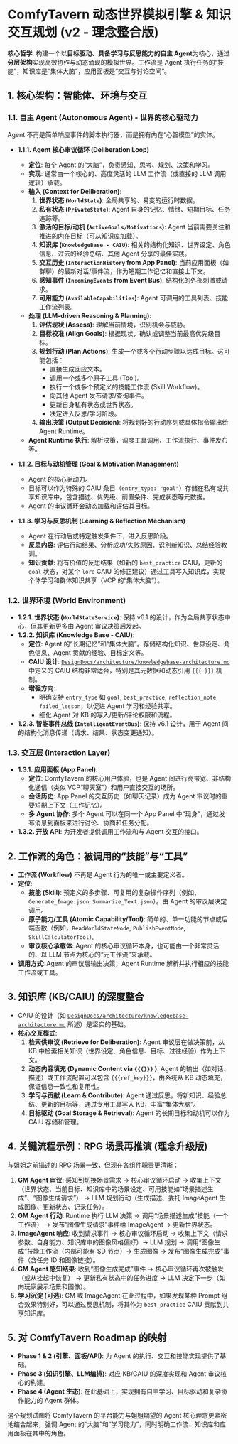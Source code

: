 # ComfyTavern 动态世界模拟引擎 & 知识交互规划 (v2 - 理念整合版)

**核心哲学**: 构建一个以**目标驱动、具备学习与反思能力的自主 Agent**为核心，通过**分层架构**实现高效协作与动态涌现的模拟世界。工作流是 Agent 执行任务的“技能”，知识库是“集体大脑”，应用面板是“交互与讨论空间”。

## 1. 核心架构：智能体、环境与交互

### 1.1. 自主 Agent (Autonomous Agent) - 世界的核心驱动力

Agent 不再是简单响应事件的脚本执行器，而是拥有内在“心智模型”的实体。

*   **1.1.1. Agent 核心审议循环 (Deliberation Loop)**
    *   **定位**: 每个 Agent 的“大脑”，负责感知、思考、规划、决策和学习。
    *   **实现**: 通常由一个核心的、高度灵活的 LLM 工作流（或直接的 LLM 调用逻辑）承载。
    *   **输入 (Context for Deliberation)**:
        1.  **世界状态 (`WorldState`)**: 全局共享的、易变的运行时数据。
        2.  **私有状态 (`PrivateState`)**: Agent 自身的记忆、情绪、短期目标、任务追踪等。
        3.  **激活的目标/动机 (`ActiveGoals/Motivations`)**: Agent 当前需要关注和推进的内在目标（可从知识库加载）。
        4.  **知识库 (`KnowledgeBase - CAIU`)**: 相关的结构化知识、世界设定、角色信息、过去的经验总结、其他 Agent 分享的最佳实践。
        5.  **交互历史 (`InteractionHistory` from App Panel)**: 当前应用面板（如群聊）的最新对话/事件流，作为短期工作记忆和直接上下文。
        6.  **感知事件 (`IncomingEvents` from Event Bus)**: 结构化的外部刺激或请求。
        7.  **可用能力 (`AvailableCapabilities`)**: Agent 可调用的工具列表、技能工作流列表。
    *   **处理 (LLM-driven Reasoning & Planning)**:
        1.  **评估现状 (Assess)**: 理解当前情境，识别机会与威胁。
        2.  **目标校准 (Align Goals)**: 根据现状，确认或调整当前最高优先级目标。
        3.  **规划行动 (Plan Actions)**: 生成一个或多个行动步骤以达成目标。这可能包括：
            *   直接生成回应文本。
            *   调用一个或多个原子工具 (Tool)。
            *   执行一个或多个预定义的技能工作流 (Skill Workflow)。
            *   向其他 Agent 发布请求/查询事件。
            *   更新自身私有状态或世界状态。
            *   决定进入反思/学习阶段。
        4.  **输出决策 (Output Decision)**: 将规划好的行动序列或具体指令输出给 Agent Runtime。
    *   **Agent Runtime 执行**: 解析决策，调度工具调用、工作流执行、事件发布等。

*   **1.1.2. 目标与动机管理 (Goal & Motivation Management)**
    *   Agent 的核心驱动力。
    *   目标可以作为特殊的 CAIU 条目（`entry_type: "goal"`）存储在私有或共享知识库中，包含描述、优先级、前置条件、完成状态等元数据。
    *   Agent 的审议循环会动态加载和评估其目标。

*   **1.1.3. 学习与反思机制 (Learning & Reflection Mechanism)**
    *   Agent 在行动后或特定触发条件下，进入反思阶段。
    *   **反思内容**: 评估行动结果、分析成功/失败原因、识别新知识、总结经验教训。
    *   **知识贡献**: 将有价值的反思结果（如新的 `best_practice` CAIU，更新的 `goal` 状态，对某个 `lore` CAIU 的修正建议）通过工具写入知识库，实现个体学习和群体知识共享（VCP 的“集体大脑”）。

### 1.2. 世界环境 (World Environment)

*   **1.2.1. 世界状态 (`WorldStateService`)**: 保持 v6.1 的设计，作为全局共享状态中心，但其更新更多由 Agent 审议决策后发起。
*   **1.2.2. 知识库 (Knowledge Base - CAIU)**:
    *   **定位**: Agent 的“长期记忆”和“集体大脑”。存储结构化知识、世界设定、角色信息、Agent 贡献的经验、目标定义等。
    *   **CAIU 设计**: [`DesignDocs/architecture/knowledgebase-architecture.md`](DesignDocs/architecture/knowledgebase-architecture.md:1) 中定义的 CAIU 结构非常适合，特别是其元数据和动态引用 `{{{ }}}` 机制。
    *   **增强方向**:
        *   明确支持 `entry_type` 如 `goal`, `best_practice`, `reflection_note`, `failed_lesson`，以促进 Agent 学习和经验共享。
        *   细化 Agent 对 KB 的写入/更新/评论权限和流程。
*   **1.2.3. 智能事件总线 (`IntelligentEventBus`)**: 保持 v6.1 设计，用于 Agent 间的结构化消息传递（请求、结果、状态变更通知）。

### 1.3. 交互层 (Interaction Layer)

*   **1.3.1. 应用面板 (App Panel)**:
    *   **定位**: ComfyTavern 的核心用户体验，也是 Agent 间进行高带宽、非结构化通信（类似 VCP“聊天室”）和用户直接交互的场所。
    *   **会话历史**: App Panel 的交互历史（如聊天记录）成为 Agent 审议时的重要短期上下文（工作记忆）。
    *   **多 Agent 协作**: 多个 Agent 可以在同一个 App Panel 中“现身”，通过发布消息到面板来进行讨论、协商和任务分配。
*   **1.3.2. 开放 API**: 为开发者提供调用工作流和与 Agent 交互的接口。

## 2. 工作流的角色：被调用的“技能”与“工具”

*   **工作流 (Workflow)** 不再是 Agent 行为的唯一或主要定义者。
*   **定位**:
    *   **技能 (Skill)**: 预定义的多步骤、可复用的复杂操作序列（例如，`Generate_Image.json`, `Summarize_Text.json`）。由 Agent 的审议层决定调用。
    *   **原子能力/工具 (Atomic Capability/Tool)**: 简单的、单一功能的节点或后端函数（例如，`ReadWorldStateNode`, `PublishEventNode`, `SkillCalculatorTool`）。
    *   **审议核心承载体**: Agent 的核心审议循环本身，也可能由一个非常灵活的、以 LLM 节点为核心的“元工作流”来承载。
*   **调用方式**: Agent 的审议层输出决策，Agent Runtime 解析并执行相应的技能工作流或工具。

## 3. 知识库 (KB/CAIU) 的深度整合

*   CAIU 的设计（如 [`DesignDocs/architecture/knowledgebase-architecture.md`](DesignDocs/architecture/knowledgebase-architecture.md:1) 所述）是坚实的基础。
*   **核心交互模式**:
    1.  **检索供审议 (Retrieve for Deliberation)**: Agent 审议层在做决策前，从 KB 中检索相关知识（世界设定、角色信息、目标、过往经验）作为上下文。
    2.  **动态内容填充 (Dynamic Content via `{{{}}}` )**: Agent 的输出（如对话、描述）或工作流配置可以包含 `{{{ref_key}}}`，由系统从 KB 动态填充，保证信息一致性和复用性。
    3.  **学习与贡献 (Learn & Contribute)**: Agent 通过反思，将新知识、经验总结、更新的目标等，通过专用工具写入 KB，丰富“集体大脑”。
    4.  **目标驱动 (Goal Storage & Retrieval)**: Agent 的长期目标和动机可以作为 CAIU 存储和管理。

## 4. 关键流程示例：RPG 场景再推演 (理念升级版)

与姐姐之前描述的 RPG 场景一致，但现在各组件职责更清晰：

1.  **GM Agent 审议**: 感知到切换场景需求 -> 核心审议循环启动 -> 收集上下文（世界状态、当前目标、知识库中的场景设定、可用技能如“场景描述生成”、“图像生成请求”） -> LLM 规划行动（生成描述、委托 ImageAgent 生成图像、更新状态、记录任务）。
2.  **GM Agent 行动**: Runtime 执行 LLM 决策 -> 调用“场景描述生成”技能（一个工作流） -> 发布“图像生成请求”事件给 ImageAgent -> 更新世界状态。
3.  **ImageAgent 响应**: 收到请求事件 -> 核心审议循环启动 -> 收集上下文（请求参数、自身能力、知识库中的图像风格偏好）-> LLM 规划 -> 调用“图像生成”技能工作流（内部可能有 SD 节点）-> 生成图像 -> 发布“图像生成完成”事件（含任务 ID 和图像链接）。
4.  **GM Agent 感知结果**: 收到“图像生成完成”事件 -> 核心审议循环再次被触发（或从挂起中恢复） -> 更新私有状态中的任务进度 -> LLM 决定下一步（如向玩家展示场景和图像）。
5.  **学习沉淀 (可选)**: GM 或 ImageAgent 在此过程中，如果发现某种 Prompt 组合效果特别好，可以通过反思机制，将其作为 `best_practice` CAIU 贡献到共享知识库。

## 5. 对 ComfyTavern Roadmap 的映射

*   **Phase 1 & 2 (引擎、面板/API)**: 为 Agent 的执行、交互和技能实现提供了基础。
*   **Phase 3 (知识引擎、LLM编排)**: 对应 KB/CAIU 的深度实现和 Agent 审议核心的构建。
*   **Phase 4 (Agent 生态)**: 在此基础上，实现拥有自主学习、目标驱动和复杂协作能力的 Agent 群体。

这个规划试图将 ComfyTavern 的平台能力与姐姐期望的 Agent 核心理念更紧密地结合起来，强调 Agent 的“大脑”和“学习能力”，同时明确工作流、知识库和应用面板在其中的角色。